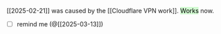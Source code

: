 
[[2025-02-21]]
was caused by the [[Cloudflare VPN work]]. <mark style="background: #BBFABBA6;">Works</mark> now.

- [ ] remind me (@[[2025-03-13]])  